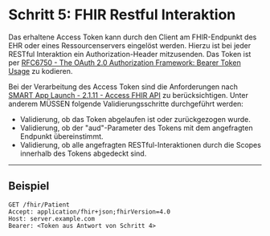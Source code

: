 # Schritt 5: FHIR Restful Interaktion

Das erhaltene Access Token kann durch den Client am FHIR-Endpunkt des EHR oder eines Ressourcenservers eingelöst werden. Hierzu ist bei jeder RESTful Interaktion ein Authorization-Header mitzusenden. Das Token ist per [RFC6750 -  The OAuth 2.0 Authorization Framework: Bearer Token Usage](https://datatracker.ietf.org/doc/html/rfc6750) zu kodieren.

Bei der Verarbeitung des Access Token sind die Anforderungen nach [SMART App Launch - 2.1.11 - Access FHIR API](https://hl7.org/fhir/smart-app-launch/STU2.1/app-launch.html#access-fhir-api) zu berücksichtigen. Unter anderem MÜSSEN folgende Validierungsschritte durchgeführt werden:

- Validierung, ob das Token abgelaufen ist oder zurückgezogen wurde.
- Validierung, ob der "aud"-Parameter des Tokens mit dem angefragten Endpunkt übereinstimmt.
- Validierung, ob alle angefragten RESTful-Interaktionen durch die Scopes innerhalb des Tokens abgedeckt sind.

----

## Beispiel

```
GET /fhir/Patient
Accept: application/fhir+json;fhirVersion=4.0
Host: server.example.com
Bearer: <Token aus Antwort von Schritt 4>
```